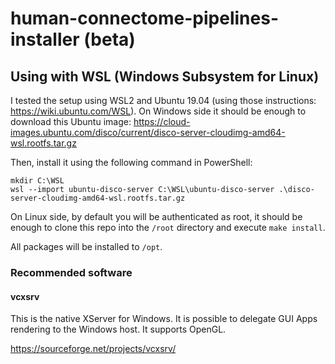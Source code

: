 # human-connectome-pipelines-installer (beta)

## Using with WSL (Windows Subsystem for Linux)

I tested the setup using WSL2 and Ubuntu 19.04 (using those instructions: https://wiki.ubuntu.com/WSL). 
On Windows side it should be enough to download this Ubuntu image: https://cloud-images.ubuntu.com/disco/current/disco-server-cloudimg-amd64-wsl.rootfs.tar.gz

Then, install it using the following command in PowerShell:

```
mkdir C:\WSL
wsl --import ubuntu-disco-server C:\WSL\ubuntu-disco-server .\disco-server-cloudimg-amd64-wsl.rootfs.tar.gz
```

On Linux side, by default you will be authenticated as root, it should be enough to clone this repo into the 
`/root` directory and execute `make install`.

All packages will be installed to `/opt`. 

### Recommended software

#### vcxsrv

This is the native XServer for Windows. It is possible to delegate GUI Apps rendering to the Windows host.
It supports OpenGL.

https://sourceforge.net/projects/vcxsrv/
